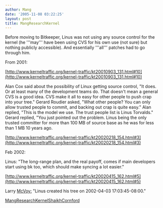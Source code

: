 ```yaml
---
author: Mang
date: '2005-11-08 03:22:25'
layout: post
title: MangResearchKernel
---
```


Before moving to Bitkeeper, Linus was not using any source control for the kernel (he '''may''' have been using CVS for his own use (not sure) but nothing publicly accessible).  And essentially '''all''' patches had to go through him.

From 2001:

[http://www.kerneltraffic.org/kernel-traffic/kt20010903_131.html#10](http://www.kerneltraffic.org/kernel-traffic/kt20010903_131.html#10)

Alan Cox said about the possibility of Linux getting source control, "It does. Or at least many of the development teams do. That doesn't mean a general CVS is a good idea. CVS make it all to easy for other people to push crap into your tree."  Gerard Roudier asked, "What other people? You can only allow trusted people to commit, and backing out crap is quite easy."  Alan replied, "This is the model we use. The trust people list is Linus Torvalds."  Gerard replied, "You just pointed out the problem. Linus being the only trusted committer for more than 100 MB of source base as he was for less than 1 MB 10 years ago.


[http://www.kerneltraffic.org/kernel-traffic/kt20020218_154.html#3](http://www.kerneltraffic.org/kernel-traffic/kt20020218_154.html#3)

Feb 2002:

Linus: "The long-range plan, and the real payoff, comes if main developers start using bk too, which should make syncing a lot easier."


[http://www.kerneltraffic.org/kernel-traffic/kt20020415_162.html#5](http://www.kerneltraffic.org/kernel-traffic/kt20020415_162.html#5)

Larry [McVoy:](McVoy:.html) "Linus created his tree on 2002-04-03 17:03:45-08:00."

[MangResearchKernelShaikhCornford](MangResearchKernelShaikhCornford.html)
